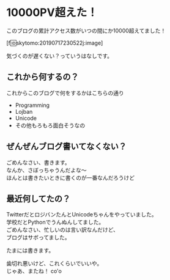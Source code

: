 # 10000PV超えた！

このブログの累計アクセス数がいつの間にか10000超えてました！

[f:id:skytomo:20190717230522j:image]

気づくのが遅くない？っていうはなしです。

## これから何するの？

これからこのブログで何をするかはこちらの通り

- Programming
- Lojban
- Unicode
- その他もろもろ面白そうなの

## ぜんぜんブログ書いてなくない？

ごめんなさい、書きます。  
なんか、さぼっちゃうんだよな～  
ほんとは書きたいときに書くのが一番なんだろうけど

## 最近何してたの？

TwitterだとロジバンたんとUnicodeちゃんをやっていました。  
学校だとPythonでうんぬんしてました。  
ごめんなさい、忙しいのは言い訳なんだけど、  
ブログはサボってました。

たまには書きます。

歯切れ悪いけど、これくらいでいいや。  
じゃあ、またね！ co'o
